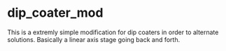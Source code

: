 # dip_coater_mod
This is a extremly simple modification for dip coaters in order to alternate solutions. Basically a linear axis stage going back and forth.
